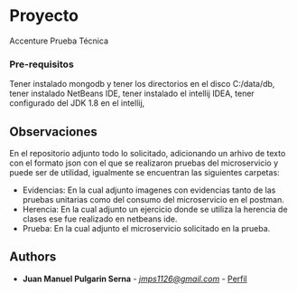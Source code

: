 # Proyecto

Accenture Prueba Técnica


### Pre-requisitos

Tener instalado mongodb y tener los directorios en el disco C:/data/db,
tener instalado NetBeans IDE,
tener instalado el intellij IDEA,
tener configurado del JDK 1.8 en el intellij,

## Observaciones
En el repositorio adjunto todo lo solicitado, adicionando un arhivo de texto con el formato json con el que se realizaron pruebas del microservicio y puede ser de utilidad, igualmente se encuentran las siguientes carpetas:
 *  Evidencias: En la cual adjunto imagenes con evidencias tanto de las pruebas unitarias como del consumo del microservicio
                en el postman.
 *  Herencia: En la cual adjunto un ejercicio donde se utiliza la herencia de clases ese fue realizado en netbeans ide.
 *  Prueba: En la cual adjunto el microservicio solicitado en la prueba.

## Authors

* **Juan Manuel Pulgarin Serna** - *<jmps1126@gmail.com>* - [Perfil](https://github.com/jmps1126)
